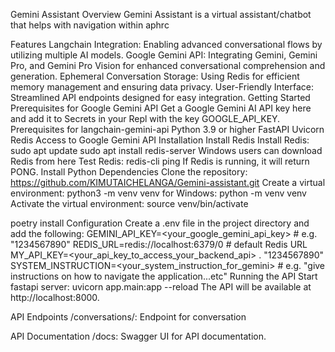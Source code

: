 Gemini Assistant
Overview
Gemini Assistant is a virtual assistant/chatbot that helps with navigation within aphrc

Features
Langchain Integration: Enabling advanced conversational flows by utilizing multiple AI models.
Google Gemini API: Integrating Gemini, Gemini Pro, and Gemini Pro Vision for enhanced conversational comprehension and generation.
Ephemeral Conversation Storage: Using Redis for efficient memory management and ensuring data privacy.
User-Friendly Interface: Streamlined API endpoints designed for easy integration.
Getting Started
Prerequisites for Google Gemini API
Get a Google Gemini AI API key here and add it to Secrets in your Repl with the key GOOGLE_API_KEY.
Prerequisites for langchain-gemini-api
Python 3.9 or higher
FastAPI
Uvicorn
Redis
Access to Google Gemini API
Installation
Install Redis
Install Redis:
sudo apt update
sudo apt install redis-server
Windows users can download Redis from here
Test Redis:
redis-cli ping
If Redis is running, it will return PONG.
Install Python Dependencies
Clone the repository:
https://github.com/KIMUTAICHELANGA/Gemini-assistant.git
Create a virtual environment:
python3 -m venv venv
for Windows:
python -m venv venv
Activate the virtual environment:
 source venv/bin/activate

poetry install
Configuration
Create a .env file in the project directory and add the following:
GEMINI_API_KEY=<your_google_gemini_api_key> # e.g. "1234567890"
REDIS_URL=redis://localhost:6379/0 # default Redis URL
MY_API_KEY=<your_api_key_to_access_your_backend_api> . "1234567890"
SYSTEM_INSTRUCTION=<your_system_instruction_for_gemini> # e.g. "give instructions on how to navigate the application...etc"
Running the API
Start fastapi server:
uvicorn app.main:app --reload
The API will be available at http://localhost:8000.

API Endpoints
/conversations/: Endpoint for conversation

API Documentation
/docs: Swagger UI for API documentation.

